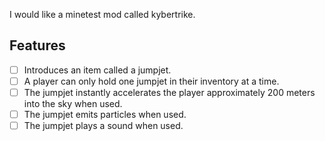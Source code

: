 I would like a minetest mod called kybertrike.

## Features

* [ ] Introduces an item called a jumpjet.
* [ ] A player can only hold one jumpjet in their inventory at a time.
* [ ] The jumpjet instantly accelerates the player approximately 200 meters into the sky when used.
* [ ] The jumpjet emits particles when used.
* [ ] The jumpjet plays a sound when used.
